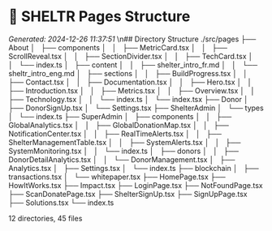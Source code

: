 # 🌳 SHELTR Pages Structure
*Generated: 2024-12-26 11:37:51*
\n## Directory Structure
./src/pages
├── About
│   ├── components
│   │   ├── MetricCard.tsx
│   │   ├── ScrollReveal.tsx
│   │   ├── SectionDivider.tsx
│   │   ├── TechCard.tsx
│   │   └── index.ts
│   ├── content
│   │   ├── shelter_intro_fr.md
│   │   └── sheltr_intro_eng.md
│   ├── sections
│   │   ├── BuildProgress.tsx
│   │   ├── Contact.tsx
│   │   ├── Documentation.tsx
│   │   ├── Hero.tsx
│   │   ├── Introduction.tsx
│   │   ├── Metrics.tsx
│   │   ├── Overview.tsx
│   │   ├── Technology.tsx
│   │   └── index.ts
│   └── index.tsx
├── Donor
│   ├── DonorSignUp.tsx
│   └── Settings.tsx
├── ShelterAdmin
│   └── types
│       └── index.ts
├── SuperAdmin
│   ├── components
│   │   ├── GlobalAnalytics.tsx
│   │   ├── GlobalDonationMap.tsx
│   │   ├── NotificationCenter.tsx
│   │   ├── RealTimeAlerts.tsx
│   │   ├── ShelterManagementTable.tsx
│   │   ├── SystemAlerts.tsx
│   │   ├── SystemMonitoring.tsx
│   │   └── index.ts
│   ├── donors
│   │   ├── DonorDetailAnalytics.tsx
│   │   └── DonorManagement.tsx
│   ├── Analytics.tsx
│   ├── Settings.tsx
│   └── index.ts
├── blockchain
│   ├── transactions.tsx
│   └── whitepaper.tsx
├── HomePage.tsx
├── HowItWorks.tsx
├── Impact.tsx
├── LoginPage.tsx
├── NotFoundPage.tsx
├── ScanDonatePage.tsx
├── ShelterSignUp.tsx
├── SignUpPage.tsx
├── Solutions.tsx
└── index.ts

12 directories, 45 files
